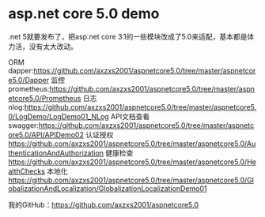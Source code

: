 # asp.net core 5.0 demo

.net 5就要发布了，把asp.net core 3.1的一些模块改成了5.0来适配，基本都是体力活，没有太大改动。

ORM
dapper:https://github.com/axzxs2001/aspnetcore5.0/tree/master/aspnetcore5.0/Dapper
监控
prometheus:https://github.com/axzxs2001/aspnetcore5.0/tree/master/aspnetcore5.0/Prometheus
日志
nlog:https://github.com/axzxs2001/aspnetcore5.0/tree/master/aspnetcore5.0/LogDemo/LogDemo01_NLog
API文档查看
swagger:https://github.com/axzxs2001/aspnetcore5.0/tree/master/aspnetcore5.0/API/APIDemo02
认证授权
https://github.com/axzxs2001/aspnetcore5.0/tree/master/aspnetcore5.0/AuthenticationAndAuthorization
健康检查
https://github.com/axzxs2001/aspnetcore5.0/tree/master/aspnetcore5.0/HealthChecks
本地化
https://github.com/axzxs2001/aspnetcore5.0/tree/master/aspnetcore5.0/GlobalizationAndLocalization/GlobalizationLocalizationDemo01

我的GitHub：https://github.com/axzxs2001/aspnetcore5.0

